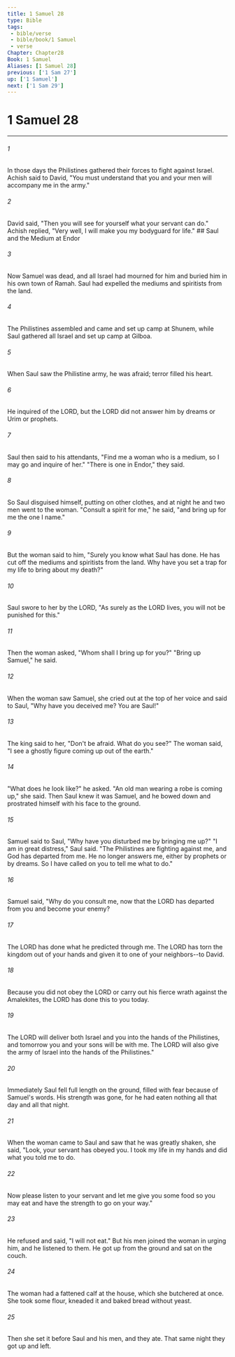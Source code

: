 ```yaml
---
title: 1 Samuel 28
type: Bible
tags:
 - bible/verse
 - bible/book/1 Samuel
 - verse
Chapter: Chapter28
Book: 1 Samuel
Aliases: [1 Samuel 28]
previous: ['1 Sam 27']
up: ['1 Samuel']
next: ['1 Sam 29']
---
```

# 1 Samuel 28

***


###### 1 
In those days the Philistines gathered their forces to fight against Israel. Achish said to David, "You must understand that you and your men will accompany me in the army." 

###### 2 
David said, "Then you will see for yourself what your servant can do." Achish replied, "Very well, I will make you my bodyguard for life." ## Saul and the Medium at Endor 

###### 3 
Now Samuel was dead, and all Israel had mourned for him and buried him in his own town of Ramah. Saul had expelled the mediums and spiritists from the land. 

###### 4 
The Philistines assembled and came and set up camp at Shunem, while Saul gathered all Israel and set up camp at Gilboa. 

###### 5 
When Saul saw the Philistine army, he was afraid; terror filled his heart. 

###### 6 
He inquired of the LORD, but the LORD did not answer him by dreams or Urim or prophets. 

###### 7 
Saul then said to his attendants, "Find me a woman who is a medium, so I may go and inquire of her." "There is one in Endor," they said. 

###### 8 
So Saul disguised himself, putting on other clothes, and at night he and two men went to the woman. "Consult a spirit for me," he said, "and bring up for me the one I name." 

###### 9 
But the woman said to him, "Surely you know what Saul has done. He has cut off the mediums and spiritists from the land. Why have you set a trap for my life to bring about my death?" 

###### 10 
Saul swore to her by the LORD, "As surely as the LORD lives, you will not be punished for this." 

###### 11 
Then the woman asked, "Whom shall I bring up for you?" "Bring up Samuel," he said. 

###### 12 
When the woman saw Samuel, she cried out at the top of her voice and said to Saul, "Why have you deceived me? You are Saul!" 

###### 13 
The king said to her, "Don't be afraid. What do you see?" The woman said, "I see a ghostly figure coming up out of the earth." 

###### 14 
"What does he look like?" he asked. "An old man wearing a robe is coming up," she said. Then Saul knew it was Samuel, and he bowed down and prostrated himself with his face to the ground. 

###### 15 
Samuel said to Saul, "Why have you disturbed me by bringing me up?" "I am in great distress," Saul said. "The Philistines are fighting against me, and God has departed from me. He no longer answers me, either by prophets or by dreams. So I have called on you to tell me what to do." 

###### 16 
Samuel said, "Why do you consult me, now that the LORD has departed from you and become your enemy? 

###### 17 
The LORD has done what he predicted through me. The LORD has torn the kingdom out of your hands and given it to one of your neighbors--to David. 

###### 18 
Because you did not obey the LORD or carry out his fierce wrath against the Amalekites, the LORD has done this to you today. 

###### 19 
The LORD will deliver both Israel and you into the hands of the Philistines, and tomorrow you and your sons will be with me. The LORD will also give the army of Israel into the hands of the Philistines." 

###### 20 
Immediately Saul fell full length on the ground, filled with fear because of Samuel's words. His strength was gone, for he had eaten nothing all that day and all that night. 

###### 21 
When the woman came to Saul and saw that he was greatly shaken, she said, "Look, your servant has obeyed you. I took my life in my hands and did what you told me to do. 

###### 22 
Now please listen to your servant and let me give you some food so you may eat and have the strength to go on your way." 

###### 23 
He refused and said, "I will not eat." But his men joined the woman in urging him, and he listened to them. He got up from the ground and sat on the couch. 

###### 24 
The woman had a fattened calf at the house, which she butchered at once. She took some flour, kneaded it and baked bread without yeast. 

###### 25 
Then she set it before Saul and his men, and they ate. That same night they got up and left. 
